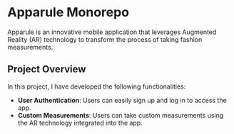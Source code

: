 # Apparule Monorepo

Apparule is an innovative mobile application that leverages Augmented Reality (AR) technology to transform the process of taking fashion measurements.

## Project Overview

In this project, I have developed the following functionalities:

- **User Authentication**: Users can easily sign up and log in to access the app.
- **Custom Measurements**: Users can take custom measurements using the AR technology integrated into the app.

